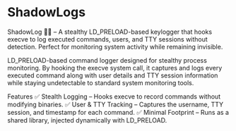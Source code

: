 # ShadowLogs
ShadowLog 🕵️‍♂️ – A stealthy LD_PRELOAD-based keylogger that hooks execve to log executed commands, users, and TTY sessions without detection. Perfect for monitoring system activity while remaining invisible.


 LD_PRELOAD-based command logger designed for stealthy process monitoring. By hooking the execve system call, it captures and logs every executed command along with user details and TTY session information while staying undetectable to standard system monitoring tools.

Features
✅ Stealth Logging – Hooks execve to record commands without modifying binaries.
✅ User & TTY Tracking – Captures the username, TTY session, and timestamp for each command.
✅ Minimal Footprint – Runs as a shared library, injected dynamically with LD_PRELOAD.
